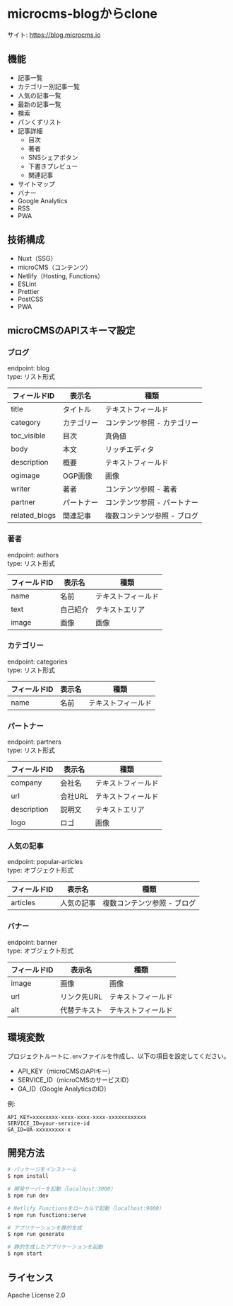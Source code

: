 # microcms-blogからclone
サイト: https://blog.microcms.io

## 機能
- 記事一覧
- カテゴリー別記事一覧
- 人気の記事一覧
- 最新の記事一覧
- 検索
- パンくずリスト
- 記事詳細
  - 目次
  - 著者
  - SNSシェアボタン
  - 下書きプレビュー
  - 関連記事
- サイトマップ
- バナー
- Google Analytics
- RSS
- PWA

## 技術構成
- Nuxt（SSG）
- microCMS（コンテンツ）
- Netlify（Hosting, Functions）
- ESLint
- Prettier
- PostCSS
- PWA

## microCMSのAPIスキーマ設定
### ブログ
endpoint: blog  
type: リスト形式

| フィールドID | 表示名 | 種類 |
| ------------- | ------------- | ----- |
| title | タイトル | テキストフィールド |
| category | カテゴリー | コンテンツ参照 - カテゴリー |
| toc_visible | 目次 | 真偽値 |
| body | 本文 | リッチエディタ |
| description | 概要 | テキストフィールド |
| ogimage | OGP画像 | 画像 |
| writer | 著者 | コンテンツ参照 - 著者 |
| partner | パートナー | コンテンツ参照 - パートナー |
| related_blogs | 関連記事 | 複数コンテンツ参照 - ブログ |

### 著者
endpoint: authors  
type: リスト形式

| フィールドID | 表示名 | 種類 |
| ------------- | ------------- | ----- |
| name | 名前 | テキストフィールド |
| text | 自己紹介 | テキストエリア |
| image | 画像 | 画像 |

### カテゴリー
endpoint: categories  
type: リスト形式

| フィールドID | 表示名 | 種類 |
| ------------- | ------------- | ----- |
| name | 名前 | テキストフィールド |

### パートナー
endpoint: partners  
type: リスト形式

| フィールドID | 表示名 | 種類 |
| ------------- | ------------- | ----- |
| company | 会社名 | テキストフィールド |
| url | 会社URL | テキストフィールド |
| description | 説明文 | テキストエリア |
| logo | ロゴ | 画像 |

### 人気の記事
endpoint: popular-articles  
type: オブジェクト形式

| フィールドID | 表示名 | 種類 |
| ------------- | ------------- | ----- |
| articles | 人気の記事 | 複数コンテンツ参照 - ブログ |

### バナー
endpoint: banner  
type: オブジェクト形式

| フィールドID | 表示名 | 種類 |
| ------------- | ------------- | ----- |
| image | 画像 | 画像 |
| url | リンク先URL | テキストフィールド |
| alt | 代替テキスト | テキストフィールド |

## 環境変数
プロジェクトルートに`.env`ファイルを作成し、以下の項目を設定してください。
- API_KEY（microCMSのAPIキー）
- SERVICE_ID（microCMSのサービスID）
- GA_ID（Google AnalyticsのID）

例:
```
API_KEY=xxxxxxxx-xxxx-xxxx-xxxx-xxxxxxxxxxxx
SERVICE_ID=your-service-id
GA_ID=UA-xxxxxxxxx-x
```

## 開発方法

```bash
# パッケージをインストール
$ npm install

# 開発サーバーを起動（localhost:3000）
$ npm run dev

# Netlify Functionsをローカルで起動（localhost:9000）
$ npm run functions:serve

# アプリケーションを静的生成
$ npm run generate

# 静的生成したアプリケーションを起動
$ npm start
```

## ライセンス
Apache License 2.0
